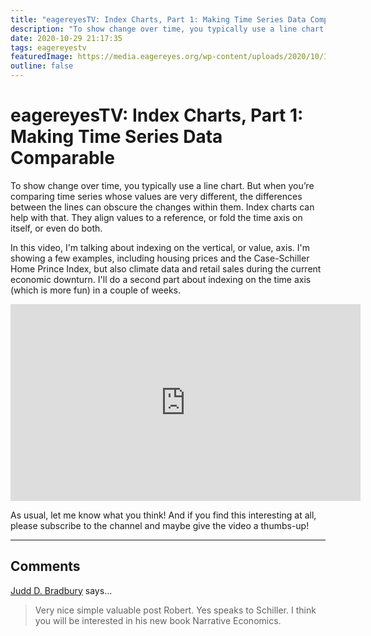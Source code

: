 ```yaml
---
title: "eagereyesTV: Index Charts, Part 1: Making Time Series Data Comparable"
description: "To show change over time, you typically use a line chart. But when you’re comparing time series whose values are very different, the differences between the lines can obscure the changes within them. Index charts can help with that. They align values to a reference, or fold the time axis on itself, or even do both."
date: 2020-10-29 21:17:35
tags: eagereyestv
featuredImage: https://media.eagereyes.org/wp-content/uploads/2020/10/Index-Charts-1-Thumbnail.jpeg
outline: false
---
```


# eagereyesTV: Index Charts, Part 1: Making Time Series Data Comparable

To show change over time, you typically use a line chart. But when you’re comparing time series whose values are very different, the differences between the lines can obscure the changes within them. Index charts can help with that. They align values to a reference, or fold the time axis on itself, or even do both.

In this video, I'm talking about indexing on the vertical, or value, axis. I'm showing a few examples, including housing prices and the Case-Schiller Home Prince Index, but also climate data and retail sales during the current economic downturn. I'll do a second part about indexing on the time axis (which is more fun) in a couple of weeks.

<p align="center"><iframe width="560" height="315" src="https://www.youtube.com/embed/qs7h19vaqQc?si=ViuZbiOcXxaPZ0a9" title="YouTube video player" frameborder="0" allow="accelerometer; autoplay; clipboard-write; encrypted-media; gyroscope; picture-in-picture; web-share" allowfullscreen></iframe></p>

As usual, let me know what you think! And if you find this interesting at all, please subscribe to the channel and maybe give the video a thumbs-up!


<PostedBy />


<aside class="comments">

---
## Comments

<a href="https://jindal.utdallas.edu/faculty/judd-bradbury" rel="nofollow noopener" target="_blank">Judd D. Bradbury</a> says…
>	Very nice simple valuable post Robert. Yes speaks to Schiller. I think you will be interested in his new book Narrative Economics.

</aside>


